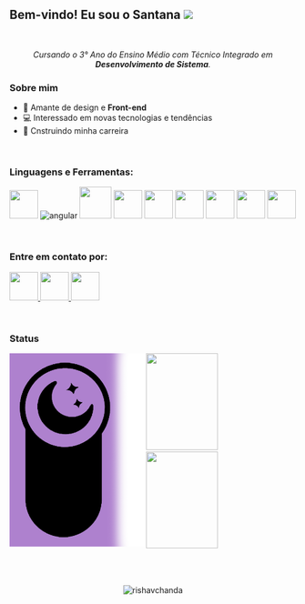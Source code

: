 
<h2>
   Bem-vindo! Eu sou o Santana <img src="https://raw.githubusercontent.com/kaueMarques/kaueMarques/master/hi.gif" height="30px">
</h2>

</br>

<p align="center">
    <em>
        Cursando o 3° Ano do Ensino Médio com Técnico Integrado em <strong>Desenvolvimento de Sistema</strong>.
    </em>
</p> 

<h3>
    Sobre mim
</h3>

<ul>
    <li>💜 Amante de design e <strong>Front-end</strong>
    <li>💻 Interessado em novas tecnologias e tendências
    <li>🚧 Cnstruindo minha carreira
</ul>

</br>

<h3>
    Linguagens e Ferramentas:       
</h3>
<p>
    <img src="https://cdn.jsdelivr.net/gh/devicons/devicon/icons/java/java-plain.svg" width="50" height="50"/>
    <img src="https://angular.io/assets/images/logos/angular/angular.svg" alt="angular" width="58" height="58"/></a>
    <img src="https://cdn.jsdelivr.net/gh/devicons/devicon/icons/bootstrap/bootstrap-plain.svg"  width="56" height="56"/>
    <img src="https://cdn.jsdelivr.net/gh/devicons/devicon/icons/html5/html5-plain.svg" width="50" height="50"/>
    <img src="https://cdn.jsdelivr.net/gh/devicons/devicon/icons/css3/css3-plain.svg" width="50" height="50"/>
    <img src="https://cdn.jsdelivr.net/gh/devicons/devicon/icons/typescript/typescript-original.svg" width="50" height="50"/>
    <img src="https://cdn.jsdelivr.net/gh/devicons/devicon/icons/photoshop/photoshop-line.svg" width="50" height="50"/>
    <img src="https://cdn.jsdelivr.net/gh/devicons/devicon/icons/ionic/ionic-original.svg" width="50" height="50"/>
    <img src="https://cdn.jsdelivr.net/gh/devicons/devicon/icons/mysql/mysql-original.svg" width="50" height="50"/>
</p>       
          
</br>

<h3>
    Entre em contato por:
</h3>
<p>
    <a href="mailto:fs07santana@gmail.com" target="_blank">
        <img src="https://cdn.icon-icons.com/icons2/2631/PNG/512/gmail_new_logo_icon_159149.png" width="50" height="50"/>
    </a>
    <a href="https://www.linkedin.com/in/luiz-felipe-santana-dos-santos-96157a235/" target="_blank">
        <img src="https://cdn.jsdelivr.net/gh/devicons/devicon/icons/linkedin/linkedin-original.svg" width="50" height="50"/>
    </a>
    <a href="https://www.instagram.com/eusant07/" target="_blank">
        <img src="https://cdn.icon-icons.com/icons2/836/PNG/512/Instagram_icon-icons.com_66804.png" width="50" height="50"/>
    </a>
    
</p>


</br>

<h3>
    Status
</h3>
    <img align="left" src="https://github.com/FelipeSantana07/FelipeSantana07/blob/main/img/moon.png" width="240" height="340"/>
    <a href="https://github.com/FelipeSantana07">
       <img width="50%" height="170" src="https://github-readme-stats.vercel.app/api?username=FelipeSantana07&show_icons=true&theme=material-palenight&include_all_commits=true&count_private=true"/>
       <img width="50%" height="170" src="https://github-readme-stats.vercel.app/api/top-langs/?username=FelipeSantana07&layout=compact&langs_count=8&theme=material-palenight"/>
    </a>
    
</br> </br>
    
<p align="center"><img src="https://github-readme-streak-stats.herokuapp.com/?user=FelipeSantana07&&theme=tokyonight" alt="rishavchanda" /></p>


